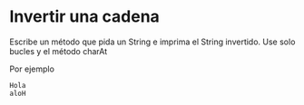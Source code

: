 # Invertir una cadena

Escribe un método que pida un String e imprima el String invertido. Use solo bucles y el método charAt


Por ejemplo

```
Hola
aloH
```